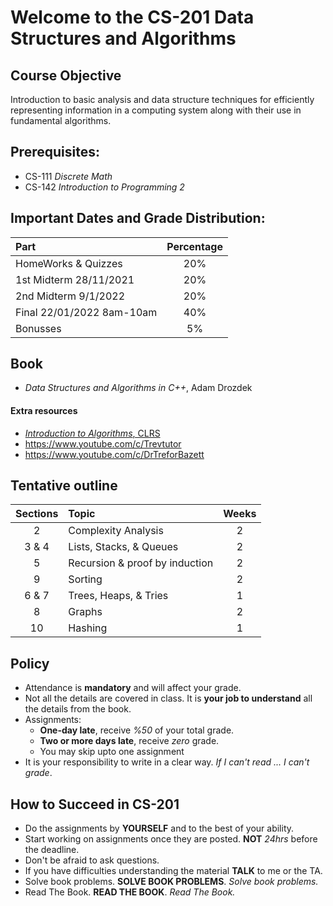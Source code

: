 # Welcome to the CS-201 Data Structures and Algorithms

## Course Objective
Introduction to basic analysis and data structure techniques for efficiently representing information in a computing system along with their use in fundamental algorithms.

## Prerequisites: 
* CS-111 *Discrete Math*
* CS-142 *Introduction to Programming 2*


## Important Dates and Grade Distribution:

| Part        | Percentage  |
| :-------------|:-----:|
| HomeWorks & Quizzes     | 20%|
| 1st Midterm 28/11/2021 | 20%|
| 2nd Midterm 9/1/2022 | 20%|
| Final 22/01/2022 8am-10am   | 40%|
| Bonusses | 5%|

## Book
* *Data Structures and Algorithms in C++*, Adam Drozdek
#### Extra resources
* [*Introduction to Algorithms*, CLRS](https://en.wikipedia.org/wiki/Introduction_to_Algorithms)
* https://www.youtube.com/c/Trevtutor
* https://www.youtube.com/c/DrTreforBazett

## Tentative outline 
| Sections        | Topic  | Weeks |
|:-------------:|:-----|:----:|
| 2 | Complexity Analysis| 2| 
| 3 & 4 | Lists, Stacks, & Queues | 2 |
|5 | Recursion & proof by induction | 2| 
| 9 | Sorting | 2| 
| 6 & 7 | Trees, Heaps, & Tries  | 1|
| 8 | Graphs | 2| 
| 10 | Hashing  | 1| 

## Policy
- Attendance is **mandatory** and will affect your grade.  
- Not all the details are covered in class. It is **your job to understand** all the details from the book. 
- Assignments:
  - **One-day late**, receive *%50* of your total grade. 
  - **Two or more days late**, receive *zero* grade. 
  - You may skip upto one assignment
- It is your responsibility to write in a clear way. *If I can't read ...  I can't grade*.

## How to Succeed in CS-201
* Do the assignments by **YOURSELF** and to the best of your ability. 
* Start working on assignments once they are posted. **NOT** *24hrs* before the deadline. 
* Don't be afraid to ask questions. 
* If you have difficulties understanding the material **TALK** to me or the TA. 
* Solve book problems. **SOLVE BOOK PROBLEMS**. *Solve book problems.*
* Read The Book. **READ THE BOOK**. *Read The Book.*





